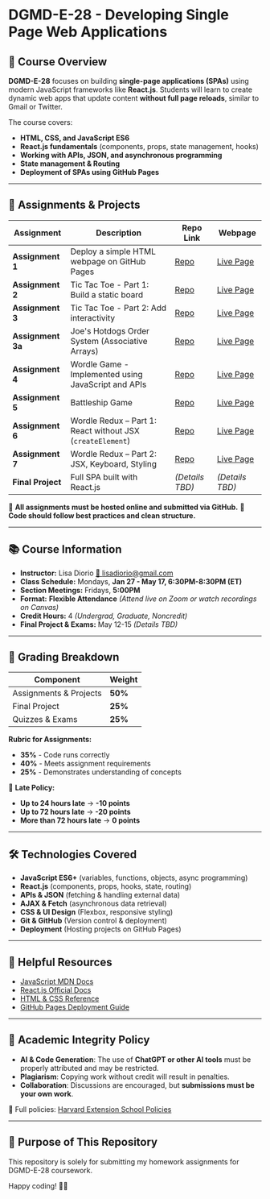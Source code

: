 # DGMD-E-28 - Developing Single Page Web Applications

## 📌 Course Overview
**DGMD-E-28** focuses on building **single-page applications (SPAs)** using modern JavaScript frameworks like **React.js**. Students will learn to create dynamic web apps that update content **without full page reloads**, similar to Gmail or Twitter. 

The course covers:
- **HTML, CSS, and JavaScript ES6**
- **React.js fundamentals** (components, props, state management, hooks)
- **Working with APIs, JSON, and asynchronous programming**
- **State management & Routing**
- **Deployment of SPAs using GitHub Pages**

---

## 🔹 Assignments & Projects
| Assignment | Description | Repo Link | Webpage |
|------------|-------------|-----------|---------|
| **Assignment 1** | Deploy a simple HTML webpage on GitHub Pages | [Repo](https://github.com/DGMD-E-28/assignment-1) | [Live Page](https://dgmd-e-28.github.io/assignment-1/) |
| **Assignment 2** | Tic Tac Toe - Part 1: Build a static board | [Repo](https://github.com/DGMD-E-28/assignment-2) | [Live Page](https://dgmd-e-28.github.io/assignment-2/) |
| **Assignment 3** | Tic Tac Toe - Part 2: Add interactivity | [Repo](https://github.com/DGMD-E-28/assignment-3) | [Live Page](https://dgmd-e-28.github.io/assignment-3/) |
| **Assignment 3a** | Joe's Hotdogs Order System (Associative Arrays) | [Repo](https://github.com/DGMD-E-28/assignment-3a) | [Live Page](https://dgmd-e-28.github.io/assignment-3a/) |
| **Assignment 4** | Wordle Game - Implemented using JavaScript and APIs | [Repo](https://github.com/DGMD-E-28/wordle) | [Live Page](https://dgmd-e-28.github.io/wordle/) |
| **Assignment 5** | Battleship Game | [Repo](https://github.com/DGMD-E-28/assignment-5) | [Live Page](https://dgmd-e-28.github.io/assignment-5/) |
| **Assignment 6** | Wordle Redux – Part 1: React without JSX (`createElement`) | [Repo](https://github.com/DGMD-E-28/assignment-6) | [Live Page](https://dgmd-e-28.github.io/assignment-6/) |
| **Assignment 7** | Wordle Redux – Part 2: JSX, Keyboard, Styling | [Repo](https://github.com/DGMD-E-28/assignment-7) | [Live Page](https://dgmd-e-28.github.io/assignment-7/) |
| **Final Project** | Full SPA built with React.js | *(Details TBD)* | *(Details TBD)* |

🔹 **All assignments must be hosted online and submitted via GitHub.** 
🔹 **Code should follow best practices and clean structure.**

---

## 📚 Course Information
- **Instructor:** Lisa Diorio [📧 lisadiorio@gmail.com](mailto:lisadiorio@gmail.com)
- **Class Schedule:** Mondays, **Jan 27 - May 17, 6:30PM-8:30PM (ET)**
- **Section Meetings:** Fridays, **5:00PM**
- **Format:** **Flexible Attendance** *(Attend live on Zoom or watch recordings on Canvas)*
- **Credit Hours:** 4 *(Undergrad, Graduate, Noncredit)*
- **Final Project & Exams:** May 12-15 *(Details TBD)*

---

## 📌 Grading Breakdown
| Component | Weight |
|-----------|--------|
| Assignments & Projects | **50%** |
| Final Project | **25%** |
| Quizzes & Exams | **25%** |

**Rubric for Assignments:**
- **35%** - Code runs correctly
- **40%** - Meets assignment requirements
- **25%** - Demonstrates understanding of concepts

📅 **Late Policy:**  
- **Up to 24 hours late** → **-10 points**  
- **Up to 72 hours late** → **-20 points**  
- **More than 72 hours late** → **0 points**

---

## 🛠 Technologies Covered
- **JavaScript ES6+** (variables, functions, objects, async programming)
- **React.js** (components, props, hooks, state, routing)
- **APIs & JSON** (fetching & handling external data)
- **AJAX & Fetch** (asynchronous data retrieval)
- **CSS & UI Design** (Flexbox, responsive styling)
- **Git & GitHub** (Version control & deployment)
- **Deployment** (Hosting projects on GitHub Pages)

---

## 🔗 Helpful Resources
- [JavaScript MDN Docs](https://developer.mozilla.org/en-US/docs/Web/JavaScript)
- [React.js Official Docs](https://react.dev/)
- [HTML & CSS Reference](https://developer.mozilla.org/en-US/docs/Web/HTML)
- [GitHub Pages Deployment Guide](https://pages.github.com/)

---

## 📝 Academic Integrity Policy
- **AI & Code Generation**: The use of **ChatGPT or other AI tools** must be properly attributed and may be restricted.
- **Plagiarism**: Copying work without credit will result in penalties.
- **Collaboration**: Discussions are encouraged, but **submissions must be your own work**.

📜 Full policies: [Harvard Extension School Policies](https://extension.harvard.edu/for-students/student-policies-conduct/academic-integrity/)

---

## 🚀 Purpose of This Repository
This repository is solely for submitting my homework assignments for DGMD-E-28 coursework. 

Happy coding! 🚀🎉
